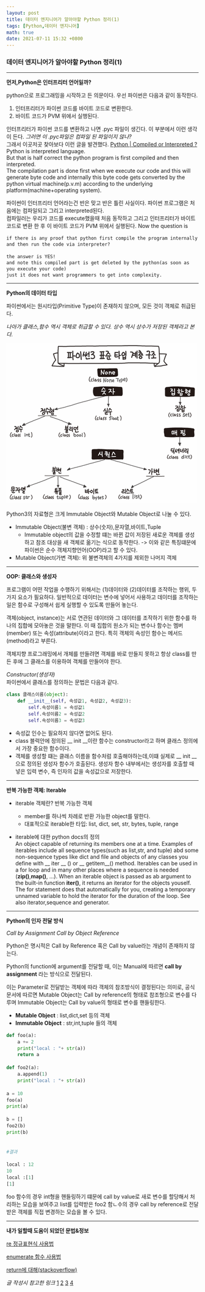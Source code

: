 ```yaml
---
layout: post
title: 데이터 엔지니어가 알아야할 Python 정리(1)
tags: [Python,데이터 엔지니어]
math: true
date: 2021-07-11 15:32 +0800
---
```



### 데이터 엔지니어가 알아야할 Python 정리(1)   

-------------------------------------

**먼저,Python은 인터프리터 언어일까?**   

python으로 프로그래밍을 시작하고 든 의문이다.
우선 파이썬은 다음과 같이 동작한다.

1. 인터프리터가 파이썬 코드를 바이트 코드로 변환한다.
2. 바이트 코드가 PVM 위에서 실행된다.

인터프리터가 파이썬 코드를 변환하고 나면 .pyc 파일이 생긴다.
이 부분에서 이런 생각이 든다.
_그러면 이 .pyc파일은 컴파일 된 파일이지 않나?_   
그래서 이곳저곳 찾아보다 이런 글을 발견했다.
[Python | Compiled or Interpreted ?](https://www.geeksforgeeks.org/python-compiled-or-interpreted/)    
    Python is interpreted language.   
    But that is half correct the python program is first compiled and then interpreted.   
    The compilation part is done first when we execute our code and this will generate byte code and internally this byte code gets converted by the python virtual machine(p.v.m) according to the underlying platform(machine+operating system).   

파이썬이 인터프리터 언어라는건 반은 맞고 반은 틀린 사실이다.
파이썬 프로그램은 처음에는 컴파일되고 그리고 interpreted된다.   
컴파일러는 우리가 코드를 execute했을때 처음 동작하고 그리고 인터프리터가 바이트 코드로 변환 한 후 이 바이트 코드가 PVM 위에서 실행된다.
    Now the question is
    
    if there is any proof that python first compile the program internally and then run the code via interpreter?

    the answer is YES!
    and note this compiled part is get deleted by the python(as soon as you execute your code)
    just it does not want programmers to get into complexity.

***

**Python의 데이터 타입**   


파이썬에서는 원시타입(Primitive Type)이 존재하지 않으며, 모든 것이 객체로 취급된다.

_나아가 클래스,함수 역시 객체로 취급할 수 있다. 상수 역시 상수가 저장된 객체라고 본다._

![image](./dataTypeInPython.png)

Python3의 자료형은 크게 Immutable Object와 Mutable Object로 나눌 수 있다. 

- Immutable Object(불변 객체) : 상수(숫자),문자열,바이트,Tuple
    - Immutable object의 값을 수정할 떄는 바뀐 값이 저장된 새로운 객체를 생성하고 참조 대상을 새 객체로 옮기는 식으로 동작한다. -> 이와 같은 특징떄문에 파이썬은 순수 객체지향언어(OOP)라고 할 수 있다.
- Mutable Object(가변 객체): 위 불변객체의 4가지를 제외한 나머지 객체

***

**OOP: 클래스와 생성자**

프로그램이 어떤 작업을 수행하기 위해서는 (1)데이터와 (2)데이터를 조작하는 행위, 두 가지 요소가 필요하다. 일반적으로 데이터는 변수에 넣어서 사용하고 데이터를 조작하는 일은 함수로 구성해서 쉽게 실행할 수 있도록 만들어 놓는다.

객체(object, instance)는 서로 연관된 데이터와 그 데이터를 조작하기 위한 함수를 하나의 집합에 모아놓은 것을 말한다. 이 때 집합의 원소가 되는 변수나 함수는 멤버(member) 또는 속성(attribute)이라고 한다. 특히 객체의 속성인 함수는 메서드(method)라고 부른다.

객체지향 프로그래밍에서 개체를 만들려면 객체를 바로 만들지 못하고 항상 class를 만든 후에 그 클래스를 이용하여 객체를 만들어야 한다.

_Constructor(생성자)_   
파이썬에서 클래스를 정의하는 문법은 다음과 같다.
```python
class 클래스이름(object):
	def __init__(self, 속성값1, 속성값2, 속성값3):
	    self.속성이름1 = 속성값1
	    self.속성이름2 = 속성값2
	    self.속성이름3 = 속성값3
```

- 속성값 인수는 필요하지 않다면 없어도 된다.
- class 블럭안에 정의된 __ init __이란 함수는 constructor라고 하며 클래스 정의에서 가장 중요한 함수이다.
- 객체를 생성할 떄는 클래스 이름을 함수처럼 호출해야하는데,이떄 실제로 __ init __으로 정의된 생성자 함수가 호출된다. 생성자 함수 내부에서는 생성자를 호출할 때 넣은 입력 변수, 즉 인자의 값을 속성값으로 저장한다.

***

**반복 가능한 객체: Iterable**

- iterable 객체란? 반복 가능한 객체
    - member를 하나씩 차례로 반환 가능한 object를 말한다.
    - 대표적으로 iterable한 타입: list, dict, set, str, bytes, tuple, range

- iterable에 대한 python docs의 정의   
    An object capable of returning its members one at a time. Examples of iterables include all sequence types(such as list,str, and tuple) abd some non-sequence types like dict and file and objects of any classes you define with __ iter __ () or  __ getitem__() method. Iterables can be used in a for loop and in many other places where a sequence is needed (__zip()__,__map()__, ...). When an iterable object is passed as ab argument to the built-in function __iter()__, it returns an iterator for the objects youself. The for statement does that automatically for you, creating a temporary unnamed variable to hold the iterator for the duration of the loop. See also iterator,sequence and generator.

***

**Python의 인자 전달 방식**   

_Call by Assignment_
_Call by Object Reference_

Python은 명시적은 Call by Reference 혹은 Call by value라는 개념이 존재하지 않는다.   

Python의 function에 argument를 전달할 때, 이는 Manual에 따르면 __call by assignment__ 라는 방식으로 전달된다.

이는 Parameter로 전달받는 객체에 따라 객체의 참조방식이 결정된다는 의미로, 공식 문서에 따르면 Mutable Object는 Call by reference의 형태로 참조형으로 변수를 다루며 Immutable Object는 Call by value의 형태로 변수를 핸들링한다.

- __Mutable Object__ : list,dict,set 등의 객체
- __Immutable Object__ : str,int,tuple 들의 객체

```python
def foo(a):
    a += 2
    print("local : "+ str(a))
    return a

def foo2(a):
    a.append(1)
    print("local : "+ str(a))

a = 10
foo(a)
print(a)

b = []
foo2(b)
print(b)


#결과

local : 12
10
local :[1]
[1]
```

foo 함수의 경우 int형을 핸들링하기 떄문에 call by value로 새로 변수를 할당해서 처리하는 모습을 보여주고 list를 입력받은 foo2 함ㄴ수의 경우 call by reference로 전달 받은 객체를 직접 변경하는 모습을 볼 수 있다.





***

**내가 일할때 도움이 되었던 문법&정보**   

[re 정규표현식 사용법](https://engineer-mole.tistory.com/189)  

[enumerate 함수 사용법](https://devpouch.tistory.com/74)   

[return에 대해(stackoverflow)](https://stackoverflow.com/questions/15300550/return-return-none-and-no-return-at-all/15300671#15300671)   




_글 작성시 참고한 링크_
[1](https://namu.wiki/w/Python)
[2](https://datascienceschool.net/01%20python/02.12%20%ED%8C%8C%EC%9D%B4%EC%8D%AC%20%EA%B0%9D%EC%B2%B4%EC%A7%80%ED%96%A5%20%ED%94%84%EB%A1%9C%EA%B7%B8%EB%9E%98%EB%B0%8D.html)
[3](https://bluese05.tistory.com/55)
[4](https://jins-dev.tistory.com/entry/Python-%EC%9D%98-Call-by-assignment-%EC%9D%98-%EA%B0%9C%EB%85%90)